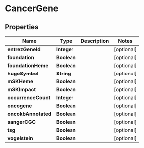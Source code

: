 
# CancerGene

## Properties
Name | Type | Description | Notes
------------ | ------------- | ------------- | -------------
**entrezGeneId** | **Integer** |  |  [optional]
**foundation** | **Boolean** |  |  [optional]
**foundationHeme** | **Boolean** |  |  [optional]
**hugoSymbol** | **String** |  |  [optional]
**mSKHeme** | **Boolean** |  |  [optional]
**mSKImpact** | **Boolean** |  |  [optional]
**occurrenceCount** | **Integer** |  |  [optional]
**oncogene** | **Boolean** |  |  [optional]
**oncokbAnnotated** | **Boolean** |  |  [optional]
**sangerCGC** | **Boolean** |  |  [optional]
**tsg** | **Boolean** |  |  [optional]
**vogelstein** | **Boolean** |  |  [optional]



